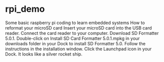 # rpi_demo
Some basic raspberry pi coding to learn embedded systems
How to reformat your microSD card
Insert your microSD card into the USB card reader.
Connect the card reader to your computer.
Download SD Formatter 5.0.1.
Double-click on Install SD Card Formatter 5.0.1.mpkg in your downloads folder in your Dock to install SD Formatter 5.0.
Follow the instructions in the installation window.
Click the Launchpad icon in your Dock. It looks like a silver rocket ship.

